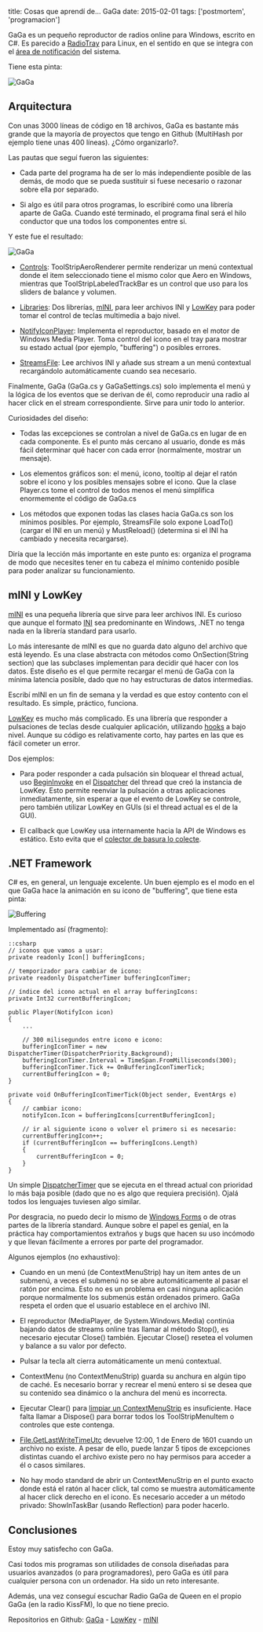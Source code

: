 title: Cosas que aprendí de... GaGa
date: 2015-02-01
tags: ['postmortem', 'programacion']

GaGa es un pequeño reproductor de radios online para Windows, escrito en C#.
Es parecido a [RadioTray][] para Linux, en el sentido en que se integra con
el [área de notificación][] del sistema.

Tiene esta pinta:

<img src="{{ url_static('11.png') }}" alt="GaGa">

[área de notificación]: http://en.wikipedia.org/wiki/Notification_area
[RadioTray]: http://radiotray.sourceforge.net

## Arquitectura

Con unas 3000 líneas de código en 18 archivos, GaGa es bastante más grande
que la mayoría de proyectos que tengo en Github (MultiHash por ejemplo
tiene unas 400 líneas). ¿Cómo organizarlo?.

Las pautas que seguí fueron las siguientes:

* Cada parte del programa ha de ser lo más independiente posible
  de las demás, de modo que se pueda sustituir si fuese necesario
  o razonar sobre ella por separado.

* Si algo es útil para otros programas, lo escribiré como una librería
  aparte de GaGa. Cuando esté terminado, el programa final será el hilo
  conductor que una todos los componentes entre si.

Y este fue el resultado:

<img src="{{ url_static('12.png') }}" alt="GaGa">

* [Controls][]: ToolStripAeroRenderer permite renderizar un menú contextual
  donde el item seleccionado tiene el mismo color que Aero en Windows,
  mientras que ToolStripLabeledTrackBar es un control que uso para los
  sliders de balance y volumen.

* [Libraries][]: Dos librerías, [mINI][], para leer archivos INI y [LowKey][]
  para poder tomar el control de teclas multimedia a bajo nivel.

* [NotifyIconPlayer][]: Implementa el reproductor, basado en el motor de
  Windows Media Player. Toma control del icono en el tray para mostrar
  su estado actual (por ejemplo, "buffering") o posibles errores.

* [StreamsFile][]: Lee archivos INI y añade sus stream a un menú contextual
  recargándolo automáticamente cuando sea necesario.

[Controls]: https://github.com/Beluki/GaGa/tree/master/Source/GaGa/Controls
[Libraries]: https://github.com/Beluki/GaGa/tree/master/Source/GaGa/Libraries
[NotifyIconPlayer]: https://github.com/Beluki/GaGa/tree/master/Source/GaGa/NotifyIconPlayer
[StreamsFile]: https://github.com/Beluki/GaGa/tree/master/Source/GaGa/StreamsFile

Finalmente, GaGa (GaGa.cs y GaGaSettings.cs) solo implementa el menú y la
lógica de los eventos que se derivan de él, como reproducir una radio al hacer
click en el stream correspondiente. Sirve para unir todo lo anterior.

Curiosidades del diseño:

* Todas las excepciones se controlan a nivel de GaGa.cs en lugar de en cada
  componente. Es el punto más cercano al usuario, donde es más fácil determinar
  qué hacer con cada error (normalmente, mostrar un mensaje).

* Los elementos gráficos son: el menú, icono, tooltip al dejar el ratón sobre
  el icono y los posibles mensajes sobre el icono. Que la clase Player.cs tome
  el control de todos menos el menú simplifica enormemente el código de GaGa.cs

* Los métodos que exponen todas las clases hacia GaGa.cs son los mínimos
  posibles. Por ejemplo, StreamsFile solo expone LoadTo() (cargar el INI en un
  menú) y MustReload() (determina si el INI ha cambiado y necesita recargarse).

Diría que la lección más importante en este punto es: organiza el programa de
modo que necesites tener en tu cabeza el mínimo contenido posible para poder
analizar su funcionamiento.

## mINI y LowKey

[mINI][] es una pequeña librería que sirve para leer archivos INI. Es curioso
que aunque el formato [INI][] sea predominante en Windows, .NET no tenga nada
en la librería standard para usarlo.

Lo más interesante de mINI es que no guarda dato alguno del archivo que está
leyendo. Es una clase abstracta con métodos como OnSection(String section)
que las subclases implementan para decidir qué hacer con los datos. Este
diseño es el que permite recargar el menú de GaGa con la mínima latencia
posible, dado que no hay estructuras de datos intermedias.

Escribí mINI en un fin de semana y la verdad es que estoy contento con el
resultado. Es simple, práctico, funciona.

[LowKey][] es mucho más complicado. Es una librería que responder a pulsaciones
de teclas desde cualquier aplicación, utilizando [hooks][] a bajo nivel.
Aunque su código es relativamente corto, hay partes en las que es fácil
cometer un error.

Dos ejemplos:

* Para poder responder a cada pulsación sin bloquear el thread actual,
  uso [BeginInvoke][] en el [Dispatcher][] del thread que creó la instancia
  de LowKey. Esto permite reenviar la pulsación a otras aplicaciones
  inmediatamente, sin esperar a que el evento de LowKey se controle,
  pero también utilizar LowKey en GUIs (si el thread actual es el de la GUI).

* El callback que LowKey usa internamente hacia la API de Windows es estático.
  Esto evita que el [colector de basura lo colecte][].

[BeginInvoke]: https://msdn.microsoft.com/en-us/library/cc190824%28v=vs.110%29.aspx
[Dispatcher]: https://msdn.microsoft.com/en-us/library/System.Windows.Threading.Dispatcher%28v=vs.110%29.aspx
[colector de basura lo colecte]: http://stackoverflow.com/questions/9102814/how-to-hook-an-application

[INI]: http://en.wikipedia.org/wiki/INI_file
[hooks]: http://en.wikipedia.org/wiki/Hooking

## .NET Framework

C# es, en general, un lenguaje excelente. Un buen ejemplo es el modo en el
que GaGa hace la animación en su icono de "buffering", que tiene esta
pinta:

<img src="{{ url_static('13.gif') }}" alt="Buffering">

Implementado así (fragmento):

    ::csharp
    // iconos que vamos a usar:
    private readonly Icon[] bufferingIcons;

    // temporizador para cambiar de icono:
    private readonly DispatcherTimer bufferingIconTimer;

    // índice del icono actual en el array bufferingIcons:
    private Int32 currentBufferingIcon;

    public Player(NotifyIcon icon)
    {
        ...

        // 300 milisegundos entre icono e icono:
        bufferingIconTimer = new DispatcherTimer(DispatcherPriority.Background);
        bufferingIconTimer.Interval = TimeSpan.FromMilliseconds(300);
        bufferingIconTimer.Tick += OnBufferingIconTimerTick;
        currentBufferingIcon = 0;
    }

    private void OnBufferingIconTimerTick(Object sender, EventArgs e)
    {
        // cambiar icono:
        notifyIcon.Icon = bufferingIcons[currentBufferingIcon];

        // ir al siguiente icono o volver el primero si es necesario:
        currentBufferingIcon++;
        if (currentBufferingIcon == bufferingIcons.Length)
        {
            currentBufferingIcon = 0;
        }
    }

Un simple [DispatcherTimer][] que se ejecuta en el thread actual con prioridad
lo más baja posible (dado que no es algo que requiera precisión). Ojalá todos
los lenguajes tuviesen algo similar.

Por desgracia, no puedo decir lo mismo de [Windows Forms][] o de otras partes
de la librería standard. Aunque sobre el papel es genial, en la práctica hay
comportamientos extraños y bugs que hacen su uso incómodo y que llevan
fácilmente a errores por parte del programador.

[DispatcherTimer]: https://msdn.microsoft.com/en-us/library/system.windows.threading.dispatchertimer%28v=vs.110%29.aspx
[Windows Forms]: http://en.wikipedia.org/wiki/Windows_Forms

Algunos ejemplos (no exhaustivo):

* Cuando en un menú (de ContextMenuStrip) hay un item antes de un submenú,
  a veces el submenú no se abre automáticamente al pasar el ratón por encima.
  Esto no es un problema en casi ninguna aplicación porque normalmente los
  submenús están ordenados primero. GaGa respeta el orden que el usuario
  establece en el archivo INI.

* El reproductor (MediaPlayer, de System.Windows.Media) continúa bajando
  datos de streams online tras llamar al método Stop(), es necesario ejecutar
  Close() también. Ejecutar Close() resetea el volumen y balance a su valor
  por defecto.

* Pulsar la tecla alt cierra automáticamente un menú contextual.

* ContextMenu (no ContextMenuStrip) guarda su anchura en algún tipo de caché.
  Es necesario borrar y recrear el menú entero si se desea que su contenido
  sea dinámico o la anchura del menú es incorrecta.

* Ejecutar Clear() para [limpiar un ContextMenuStrip][] es insuficiente.
  Hace falta llamar a Dispose() para borrar todos los ToolStripMenuItem
  o controles que este contenga.

* [File.GetLastWriteTimeUtc][] devuelve 12:00, 1 de Enero de 1601 cuando un
  archivo no existe. A pesar de ello, puede lanzar 5 tipos de excepciones
  distintas cuando el archivo existe pero no hay permisos para acceder
  a él o casos similares.

* No hay modo standard de abrir un ContextMenuStrip en el punto exacto donde
  está el ratón al hacer click, tal como se muestra automáticamente al hacer
  click derecho en el icono. Es necesario acceder a un método privado:
  ShowInTaskBar (usando Reflection) para poder hacerlo.

[File.GetLastWriteTimeUtc]: https://msdn.microsoft.com/en-us/library/system.io.file.getlastwritetimeutc%28v=vs.110%29.aspx
[limpiar un ContextMenuStrip]: http://stackoverflow.com/questions/1969024/does-calling-clear-disposes-the-items-also

## Conclusiones

Estoy muy satisfecho con GaGa.

Casi todos mis programas son utilidades de consola diseñadas para usuarios
avanzados (o para programadores), pero GaGa es útil para cualquier persona con
un ordenador. Ha sido un reto interesante.

Además, una vez conseguí escuchar Radio GaGa de Queen en el propio GaGa
(en la radio KissFM), lo que no tiene precio.

Repositorios en Github: [GaGa][] - [LowKey][] - [mINI][]

[GaGa]: https://github.com/Beluki/GaGa
[LowKey]: https://github.com/Beluki/LowKey
[mINI]: https://github.com/Beluki/mINI

